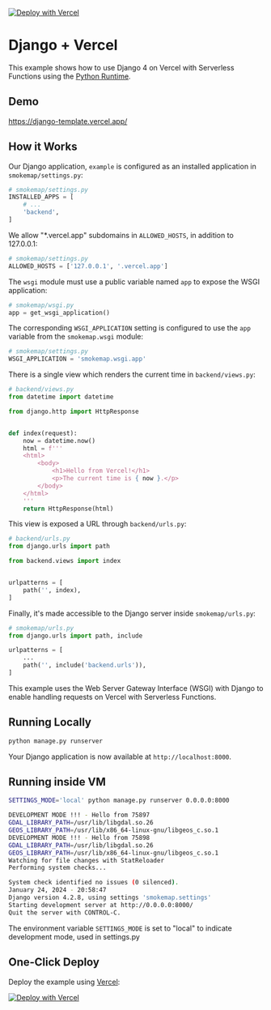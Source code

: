 [![Deploy with Vercel](https://vercel.com/button)](https://vercel.com/new/clone?repository-url=https%3A%2F%2Fgithub.com%2Fvercel%2Fexamples%2Ftree%2Fmain%2Fpython%2Fdjango&demo-title=Django%20%2B%20Vercel&demo-description=Use%20Django%204%20on%20Vercel%20with%20Serverless%20Functions%20using%20the%20Python%20Runtime.&demo-url=https%3A%2F%2Fdjango-template.vercel.app%2F&demo-image=https://assets.vercel.com/image/upload/v1669994241/random/django.png)

# Django + Vercel

This example shows how to use Django 4 on Vercel with Serverless Functions using the [Python Runtime](https://vercel.com/docs/concepts/functions/serverless-functions/runtimes/python).

## Demo

https://django-template.vercel.app/

## How it Works

Our Django application, `example` is configured as an installed application in `smokemap/settings.py`:

```python
# smokemap/settings.py
INSTALLED_APPS = [
    # ...
    'backend',
]
```

We allow "\*.vercel.app" subdomains in `ALLOWED_HOSTS`, in addition to 127.0.0.1:

```python
# smokemap/settings.py
ALLOWED_HOSTS = ['127.0.0.1', '.vercel.app']
```

The `wsgi` module must use a public variable named `app` to expose the WSGI application:

```python
# smokemap/wsgi.py
app = get_wsgi_application()
```

The corresponding `WSGI_APPLICATION` setting is configured to use the `app` variable from the `smokemap.wsgi` module:

```python
# smokemap/settings.py
WSGI_APPLICATION = 'smokemap.wsgi.app'
```

There is a single view which renders the current time in `backend/views.py`:

```python
# backend/views.py
from datetime import datetime

from django.http import HttpResponse


def index(request):
    now = datetime.now()
    html = f'''
    <html>
        <body>
            <h1>Hello from Vercel!</h1>
            <p>The current time is { now }.</p>
        </body>
    </html>
    '''
    return HttpResponse(html)
```

This view is exposed a URL through `backend/urls.py`:

```python
# backend/urls.py
from django.urls import path

from backend.views import index


urlpatterns = [
    path('', index),
]
```

Finally, it's made accessible to the Django server inside `smokemap/urls.py`:

```python
# smokemap/urls.py
from django.urls import path, include

urlpatterns = [
    ...
    path('', include('backend.urls')),
]
```

This example uses the Web Server Gateway Interface (WSGI) with Django to enable handling requests on Vercel with Serverless Functions.

## Running Locally

```bash
python manage.py runserver
```

Your Django application is now available at `http://localhost:8000`.

## Running inside VM

```bash
SETTINGS_MODE='local' python manage.py runserver 0.0.0.0:8000

DEVELOPMENT MODE !!! - Hello from 75897
GDAL_LIBRARY_PATH=/usr/lib/libgdal.so.26
GEOS_LIBRARY_PATH=/usr/lib/x86_64-linux-gnu/libgeos_c.so.1
DEVELOPMENT MODE !!! - Hello from 75898
GDAL_LIBRARY_PATH=/usr/lib/libgdal.so.26
GEOS_LIBRARY_PATH=/usr/lib/x86_64-linux-gnu/libgeos_c.so.1
Watching for file changes with StatReloader
Performing system checks...

System check identified no issues (0 silenced).
January 24, 2024 - 20:58:47
Django version 4.2.8, using settings 'smokemap.settings'
Starting development server at http://0.0.0.0:8000/
Quit the server with CONTROL-C.

```

The environment variable ```SETTINGS_MODE``` is set to "local" to indicate development mode, used in settings.py 

## One-Click Deploy

Deploy the example using [Vercel](https://vercel.com?utm_source=github&utm_medium=readme&utm_campaign=vercel-examples):

[![Deploy with Vercel](https://vercel.com/button)](https://vercel.com/new/clone?repository-url=https%3A%2F%2Fgithub.com%2Fvercel%2Fexamples%2Ftree%2Fmain%2Fpython%2Fdjango&demo-title=Django%20%2B%20Vercel&demo-description=Use%20Django%204%20on%20Vercel%20with%20Serverless%20Functions%20using%20the%20Python%20Runtime.&demo-url=https%3A%2F%2Fdjango-template.vercel.app%2F&demo-image=https://assets.vercel.com/image/upload/v1669994241/random/django.png)
